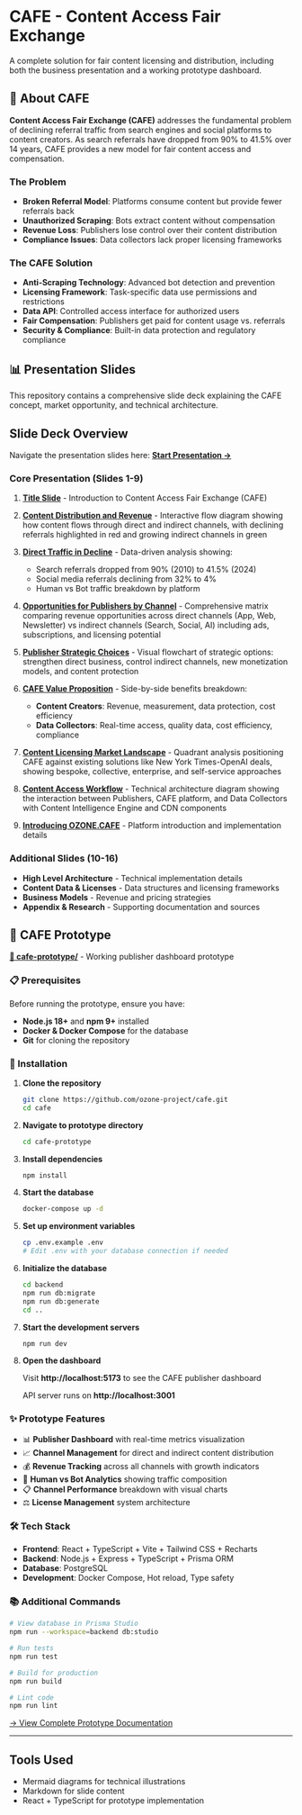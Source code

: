 # CAFE - Content Access Fair Exchange

A complete solution for fair content licensing and distribution, including both the business presentation and a working prototype dashboard.

## 📖 About CAFE

**Content Access Fair Exchange (CAFE)** addresses the fundamental problem of declining referral traffic from search engines and social platforms to content creators. As search referrals have dropped from 90% to 41.5% over 14 years, CAFE provides a new model for fair content access and compensation.

### The Problem
- **Broken Referral Model**: Platforms consume content but provide fewer referrals back
- **Unauthorized Scraping**: Bots extract content without compensation  
- **Revenue Loss**: Publishers lose control over their content distribution
- **Compliance Issues**: Data collectors lack proper licensing frameworks

### The CAFE Solution
- **Anti-Scraping Technology**: Advanced bot detection and prevention
- **Licensing Framework**: Task-specific data use permissions and restrictions  
- **Data API**: Controlled access interface for authorized users
- **Fair Compensation**: Publishers get paid for content usage vs. referrals
- **Security & Compliance**: Built-in data protection and regulatory compliance

## 📊 Presentation Slides

This repository contains a comprehensive slide deck explaining the CAFE concept, market opportunity, and technical architecture.

## Slide Deck Overview

Navigate the presentation slides here: **[Start Presentation →](slide-01-title.md)**

### Core Presentation (Slides 1-9)

1. **[Title Slide](slide-01-title.md)** - Introduction to Content Access Fair Exchange (CAFE)

2. **[Content Distribution and Revenue](slide-02-the-content-value-matrix.md)** - Interactive flow diagram showing how content flows through direct and indirect channels, with declining referrals highlighted in red and growing indirect channels in green

3. **[Direct Traffic in Decline](slide-03-decline-in-referrals.md)** - Data-driven analysis showing:
   - Search referrals dropped from 90% (2010) to 41.5% (2024)
   - Social media referrals declining from 32% to 4%
   - Human vs Bot traffic breakdown by platform

4. **[Opportunities for Publishers by Channel](slide-04-value-exchange-models.md)** - Comprehensive matrix comparing revenue opportunities across direct channels (App, Web, Newsletter) vs indirect channels (Search, Social, AI) including ads, subscriptions, and licensing potential

5. **[Publisher Strategic Choices](slide-05-content-creator-choices.md)** - Visual flowchart of strategic options: strengthen direct business, control indirect channels, new monetization models, and content protection

6. **[CAFE Value Proposition](slide-06-cafe-value-proposition.md)** - Side-by-side benefits breakdown:
   - **Content Creators**: Revenue, measurement, data protection, cost efficiency
   - **Data Collectors**: Real-time access, quality data, cost efficiency, compliance

7. **[Content Licensing Market Landscape](slide-07-market-landscape.md)** - Quadrant analysis positioning CAFE against existing solutions like New York Times-OpenAI deals, showing bespoke, collective, enterprise, and self-service approaches

8. **[Content Access Workflow](slide-08-components-needed-for-content-access.md)** - Technical architecture diagram showing the interaction between Publishers, CAFE platform, and Data Collectors with Content Intelligence Engine and CDN components

9. **[Introducing OZONE.CAFE](slide-09-introducing-ozone-cafe.md)** - Platform introduction and implementation details

### Additional Slides (10-16)
- **High Level Architecture** - Technical implementation details
- **Content Data & Licenses** - Data structures and licensing frameworks  
- **Business Models** - Revenue and pricing strategies
- **Appendix & Research** - Supporting documentation and sources

## 🚀 CAFE Prototype

**[📂 cafe-prototype/](cafe-prototype/)** - Working publisher dashboard prototype

### 📋 Prerequisites
Before running the prototype, ensure you have:
- **Node.js 18+** and **npm 9+** installed
- **Docker & Docker Compose** for the database
- **Git** for cloning the repository

### 🔧 Installation

1. **Clone the repository**
   ```bash
   git clone https://github.com/ozone-project/cafe.git
   cd cafe
   ```

2. **Navigate to prototype directory**
   ```bash
   cd cafe-prototype
   ```

3. **Install dependencies**
   ```bash
   npm install
   ```

4. **Start the database**
   ```bash
   docker-compose up -d
   ```

5. **Set up environment variables**
   ```bash
   cp .env.example .env
   # Edit .env with your database connection if needed
   ```

6. **Initialize the database**
   ```bash
   cd backend
   npm run db:migrate
   npm run db:generate
   cd ..
   ```

7. **Start the development servers**
   ```bash
   npm run dev
   ```

8. **Open the dashboard**
   
   Visit **http://localhost:5173** to see the CAFE publisher dashboard

   API server runs on **http://localhost:3001**

### ✨ Prototype Features
- 📊 **Publisher Dashboard** with real-time metrics visualization
- 📈 **Channel Management** for direct and indirect content distribution  
- 💰 **Revenue Tracking** across all channels with growth indicators
- 🤖 **Human vs Bot Analytics** showing traffic composition
- 📋 **Channel Performance** breakdown with visual charts
- ⚖️ **License Management** system architecture

### 🛠️ Tech Stack
- **Frontend**: React + TypeScript + Vite + Tailwind CSS + Recharts
- **Backend**: Node.js + Express + TypeScript + Prisma ORM  
- **Database**: PostgreSQL
- **Development**: Docker Compose, Hot reload, Type safety

### 📚 Additional Commands
```bash
# View database in Prisma Studio
npm run --workspace=backend db:studio

# Run tests
npm run test

# Build for production  
npm run build

# Lint code
npm run lint
```

[→ View Complete Prototype Documentation](cafe-prototype/README.md)

---

## Tools Used

- Mermaid diagrams for technical illustrations
- Markdown for slide content  
- React + TypeScript for prototype implementation
